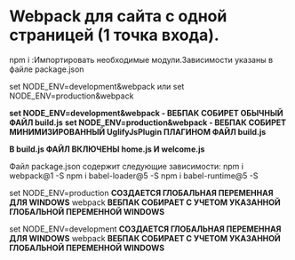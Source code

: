 # Webpack для сайта с одной страницей (1 точка входа).

npm i :Импортировать необходимые модули.Зависимости указаны в файле package.json

set NODE_ENV=development&webpack
или
set NODE_ENV=production&webpack

**set NODE_ENV=development&webpack - ВЕБПАК СОБИРЕТ ОБЫЧНЫЙ ФАЙЛ build.js**
**set NODE_ENV=production&webpack - ВЕБПАК СОБИРЕТ МИНИМИЗИРОВАННЫЙ UglifyJsPlugin ПЛАГИНОМ ФАЙЛ build.js**

**В build.js ФАЙЛ ВКЛЮЧЕНЫ home.js И welcome.js**

Файл package.json содержит следующие зависимости:
npm i webpack@1 -S
npm i babel-loader@5 -S
npm i babel-runtime@5 -S


set NODE_ENV=production  **СОЗДАЕТСЯ ГЛОБАЛЬНАЯ ПЕРЕМЕННАЯ ДЛЯ WINDOWS**
webpack **ВЕБПАК СОБИРАЕТ С УЧЕТОМ УКАЗАННОЙ ГЛОБАЛЬНОЙ ПЕРЕМЕННОЙ WINDOWS**

set NODE_ENV=development  **СОЗДАЕТСЯ ГЛОБАЛЬНАЯ ПЕРЕМЕННАЯ ДЛЯ WINDOWS**
webpack **ВЕБПАК СОБИРАЕТ С УЧЕТОМ УКАЗАННОЙ ГЛОБАЛЬНОЙ ПЕРЕМЕННОЙ WINDOWS**
